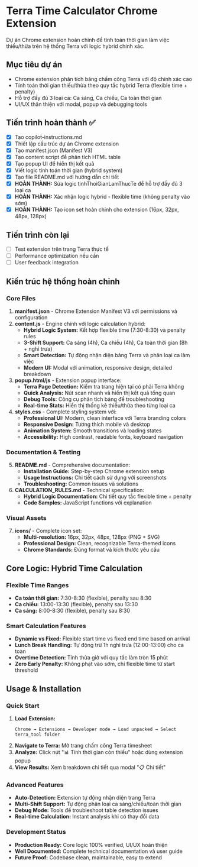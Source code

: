 # Terra Time Calculator Chrome Extension

Dự án Chrome extension hoàn chỉnh để tính toán thời gian làm việc thiếu/thừa trên hệ thống Terra với logic hybrid chính xác.

## Mục tiêu dự án
- Chrome extension phân tích bảng chấm công Terra với độ chính xác cao
- Tính toán thời gian thiếu/thừa theo quy tắc hybrid Terra (flexible time + penalty)
- Hỗ trợ đầy đủ 3 loại ca: Ca sáng, Ca chiều, Ca toàn thời gian
- UI/UX thân thiện với modal, popup và debugging tools

## Tiến trình hoàn thành ✅
- [x] Tạo copilot-instructions.md
- [x] Thiết lập cấu trúc dự án Chrome extension
- [x] Tạo manifest.json (Manifest V3)
- [x] Tạo content script để phân tích HTML table
- [x] Tạo popup UI để hiển thị kết quả
- [x] Viết logic tính toán thời gian (hybrid system)
- [x] Tạo file README.md với hướng dẫn chi tiết
- [x] **HOÀN THÀNH:** Sửa logic tinhThoiGianLamThucTe để hỗ trợ đầy đủ 3 loại ca
- [x] **HOÀN THÀNH:** Xác nhận logic hybrid - flexible time (không penalty vào sớm)
- [x] **HOÀN THÀNH:** Tạo icon set hoàn chỉnh cho extension (16px, 32px, 48px, 128px)

## Tiến trình còn lại
- [ ] Test extension trên trang Terra thực tế
- [ ] Performance optimization nếu cần
- [ ] User feedback integration

## Kiến trúc hệ thống hoàn chỉnh

### Core Files
1. **manifest.json** - Chrome Extension Manifest V3 với permissions và configuration
2. **content.js** - Engine chính với logic calculation hybrid:
   - **Hybrid Logic System:** Kết hợp flexible time (7:30-8:30) và penalty rules
   - **3-Shift Support:** Ca sáng (4h), Ca chiều (4h), Ca toàn thời gian (8h + nghỉ trưa)
   - **Smart Detection:** Tự động nhận diện bảng Terra và phân loại ca làm việc
   - **Modern UI:** Modal với animation, responsive design, detailed breakdown
3. **popup.html/js** - Extension popup interface:
   - **Terra Page Detection:** Kiểm tra trang hiện tại có phải Terra không
   - **Quick Analysis:** Nút scan nhanh và hiển thị kết quả tổng quan
   - **Debug Tools:** Công cụ phân tích bảng để troubleshooting
   - **Real-time Stats:** Hiển thị thống kê thiếu/thừa theo từng loại ca
4. **styles.css** - Complete styling system với:
   - **Professional UI:** Modern, clean interface với Terra branding colors
   - **Responsive Design:** Tương thích mobile và desktop
   - **Animation System:** Smooth transitions và loading states
   - **Accessibility:** High contrast, readable fonts, keyboard navigation

### Documentation & Testing
5. **README.md** - Comprehensive documentation:
   - **Installation Guide:** Step-by-step Chrome extension setup
   - **Usage Instructions:** Chi tiết cách sử dụng với screenshots
   - **Troubleshooting:** Common issues và solutions
6. **CALCULATION_RULES.md** - Technical specification:
   - **Hybrid Logic Documentation:** Chi tiết quy tắc flexible time + penalty
   - **Code Samples:** JavaScript functions với explanation

### Visual Assets
7. **icons/** - Complete icon set:
   - **Multi-resolution:** 16px, 32px, 48px, 128px (PNG + SVG)
   - **Professional Design:** Clean, recognizable Terra-themed icons
   - **Chrome Standards:** Đúng format và kích thước yêu cầu

## Core Logic: Hybrid Time Calculation

### Flexible Time Ranges
- **Ca toàn thời gian:** 7:30-8:30 (flexible), penalty sau 8:30
- **Ca chiều:** 13:00-13:30 (flexible), penalty sau 13:30  
- **Ca sáng:** 8:00-8:30 (flexible), penalty sau 8:30

### Smart Calculation Features
- **Dynamic vs Fixed:** Flexible start time vs fixed end time based on arrival
- **Lunch Break Handling:** Tự động trừ 1h nghỉ trưa (12:00-13:00) cho ca toàn
- **Overtime Detection:** Tính thừa giờ với quy tắc làm tròn 15 phút
- **Zero Early Penalty:** Không phạt vào sớm, chỉ flexible time từ start threshold

## Usage & Installation

### Quick Start
1. **Load Extension:** 
   ```
   Chrome → Extensions → Developer mode → Load unpacked → Select terra_tool folder
   ```
2. **Navigate to Terra:** Mở trang chấm công Terra timesheet
3. **Analyze:** Click nút "📊 Tính thời gian còn thiếu" hoặc dùng extension popup
4. **View Results:** Xem breakdown chi tiết qua modal "📋 Chi tiết"

### Advanced Features
- **Auto-Detection:** Extension tự động nhận diện trang Terra
- **Multi-Shift Support:** Tự động phân loại ca sáng/chiều/toàn thời gian
- **Debug Mode:** Tools để troubleshoot table detection issues
- **Real-time Calculation:** Instant analysis khi có thay đổi data

### Development Status
- **Production Ready:** Core logic 100% verified, UI/UX hoàn thiện
- **Well Documented:** Complete technical documentation và user guide
- **Future Proof:** Codebase clean, maintainable, easy to extend
